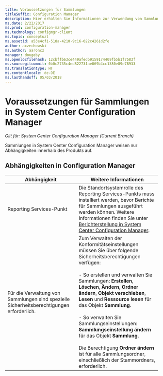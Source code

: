 ```yaml
---
title: Voraussetzungen für Sammlungen
titleSuffix: Configuration Manager
description: Hier erhalten Sie Informationen zur Verwendung von Sammlungen in System Center Configuration Manager.
ms.date: 2/22/2017
ms.prod: configuration-manager
ms.technology: configmgr-client
ms.topic: conceptual
ms.assetid: a53e4cf1-518a-4210-9c16-022c4261d2fe
author: aczechowski
ms.author: aaroncz
manager: dougeby
ms.openlocfilehash: 12cbffb63ce449afedb9159174409fb5b1f7583f
ms.sourcegitcommit: 0b0c2735c4ed822731ae069b4cc1380e89e78933
ms.translationtype: HT
ms.contentlocale: de-DE
ms.lasthandoff: 05/03/2018
---
```

# <a name="prerequisites-for-collections-in-system-center-configuration-manager"></a>Voraussetzungen für Sammlungen in System Center Configuration Manager

*Gilt für: System Center Configuration Manager (Current Branch)*

Sammlungen in System Center Configuration Manager weisen nur Abhängigkeiten innerhalb des Produkts auf.  

## <a name="configuration-manager-dependencies"></a>Abhängigkeiten in Configuration Manager  

|Abhängigkeit|Weitere Informationen|  
|----------------|----------------------|  
|Reporting Services-Punkt|Die Standortsystemrolle des Reporting Services-Punkts muss installiert werden, bevor Berichte für Sammlungen ausgeführt werden können. Weitere Informationen finden Sie unter [Berichterstellung in System Center Configuration Manager](../../../../core/servers/manage/reporting.md).|  
|Für die Verwaltung von Sammlungen sind spezielle Sicherheitsberechtigungen erforderlich.|Zum Verwalten der Konformitätseinstellungen müssen Sie über folgende Sicherheitsberechtigungen verfügen:<br /><br /> - So erstellen und verwalten Sie Sammlungen: **Erstellen**, **Löschen**, **Ändern**, **Ordner ändern**, **Objekt verschieben**, **Lesen** und **Ressource lesen** für das Objekt **Sammlung**.<br /><br /> - So verwalten Sie Sammlungseinstellungen: **Sammlungseinstellung ändern** für das Objekt **Sammlung**.<br /><br /> Die Berechtigung **Ordner ändern** ist für alle Sammlungsordner, einschließlich der Stammordners, erforderlich.|  
